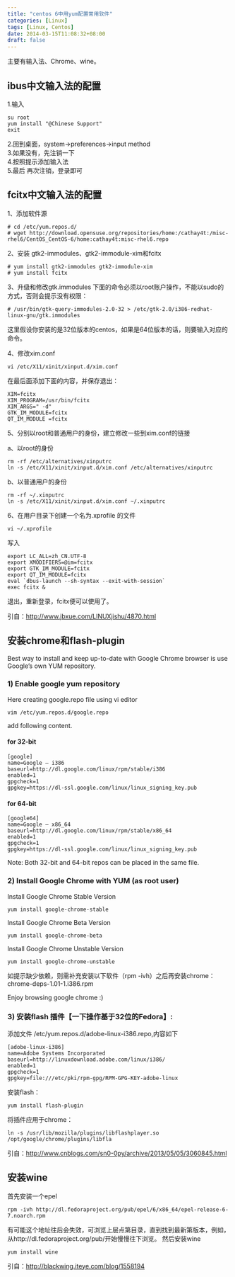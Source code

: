 ```yaml
---
title: "centos 6中用yum配置常用软件"
categories: [Linux]
tags: [Linux, Centos]
date: 2014-03-15T11:08:32+08:00
draft: false
---
```


主要有输入法、Chrome、wine。

<!--more-->

## ibus中文输入法的配置

1.输入

```shell
su root
yum install "@Chinese Support"
exit
```

2.回到桌面，system->preferences->input method<br>
3.如果没有，先注销一下<br>
4.按照提示添加输入法<br>
5.最后 再次注销，登录即可

## fcitx中文输入法的配置

1、添加软件源

```shell
# cd /etc/yum.repos.d/
# wget http://download.opensuse.org/repositories/home:/cathay4t:/misc-rhel6/CentOS_CentOS-6/home:cathay4t:misc-rhel6.repo
```

2、安装 gtk2-immodules、gtk2-immodule-xim和fcitx

```shell
# yum install gtk2-immodules gtk2-immodule-xim
# yum install fcitx
```

3、升级和修改gtk.immodules
下面的命令必须以root账户操作，不能以sudo的方式，否则会提示没有权限：

```shell
# /usr/bin/gtk-query-immodules-2.0-32 > /etc/gtk-2.0/i386-redhat-linux-gnu/gtk.immodules
```

这里假设你安装的是32位版本的centos，如果是64位版本的话，则要输入对应的命令。

4、修改xim.conf

```shell
vi /etc/X11/xinit/xinput.d/xim.conf
```

在最后面添加下面的内容，并保存退出：  

```shell
XIM=fcitx
XIM_PROGRAM=/usr/bin/fcitx
XIM_ARGS=" -d"
GTK_IM_MODULE=fcitx
QT_IM_MODULE =fcitx
```

5、分别以root和普通用户的身份，建立修改一些到xim.conf的链接

a、以root的身份  

```shell
rm -rf /etc/alternatives/xinputrc
ln -s /etc/X11/xinit/xinput.d/xim.conf /etc/alternatives/xinputrc
```

b、以普通用户的身份 

```shell
rm -rf ~/.xinputrc
ln -s /etc/X11/xinit/xinput.d/xim.conf ~/.xinputrc
```

6、在用户目录下创建一个名为.xprofile 的文件

```shell
vi ~/.xprofile
```

写入

```shell
export LC_ALL=zh_CN.UTF-8
export XMODIFIERS=@im=fcitx
export GTK_IM_MODULE=fcitx
export QT_IM_MODULE=fcitx
eval `dbus-launch --sh-syntax --exit-with-session`
exec fcitx &
```

退出，重新登录，fcitx便可以使用了。

引自：<http://www.jbxue.com/LINUXjishu/4870.html>

## 安装chrome和flash-plugin
Best way to install and keep up-to-date with Google Chrome browser is use Google’s own YUM repository.

### 1) Enable google yum repository
Here creating google.repo file using vi editor

```shell
vim /etc/yum.repos.d/google.repo
```

add following content.
#### for 32-bit 

```shell
[google]
name=Google – i386
baseurl=http://dl.google.com/linux/rpm/stable/i386
enabled=1
gpgcheck=1
gpgkey=https://dl-ssl.google.com/linux/linux_signing_key.pub
```

#### for 64-bit

```shell
[google64]
name=Google – x86_64
baseurl=http://dl.google.com/linux/rpm/stable/x86_64
enabled=1
gpgcheck=1
gpgkey=https://dl-ssl.google.com/linux/linux_signing_key.pub
```

Note: Both 32-bit and 64-bit repos can be placed in the same file.

### 2) Install Google Chrome with YUM (as root user)
Install Google Chrome Stable Version

```shell
yum install google-chrome-stable
```

Install Google Chrome Beta Version

```shell
yum install google-chrome-beta
```

Install Google Chrome Unstable Version

```shell
yum install google-chrome-unstable
```

如提示缺少依赖，则需补充安装以下软件（rpm -ivh）之后再安装chrome：
chrome-deps-1.01-1.i386.rpm

Enjoy browsing google chrome :)

### 3) 安装flash 插件【一下操作基于32位的Fedora】:
添加文件 /etc/yum.repos.d/adobe-linux-i386.repo,内容如下

```shell
[adobe-linux-i386]
name=Adobe Systems Incorporated
baseurl=http://linuxdownload.adobe.com/linux/i386/
enabled=1
gpgcheck=1
gpgkey=file:///etc/pki/rpm-gpg/RPM-GPG-KEY-adobe-linux
```

安装flash：

```shell
yum install flash-plugin
```

将插件应用于chrome：

```shell
ln -s /usr/lib/mozilla/plugins/libflashplayer.so /opt/google/chrome/plugins/libfla
```

引自：http://www.cnblogs.com/sn0-0py/archive/2013/05/05/3060845.html

## 安装wine

首先安装一个epel 

```shell
rpm -ivh http://dl.fedoraproject.org/pub/epel/6/x86_64/epel-release-6-7.noarch.rpm
```

有可能这个地址往后会失效，可浏览上层点第目录，直到找到最新第版本，例如，从http://dl.fedoraproject.org/pub/开始慢慢往下浏览。
然后安装wine 

```shell
yum install wine
```

引自：http://blackwing.iteye.com/blog/1558194
